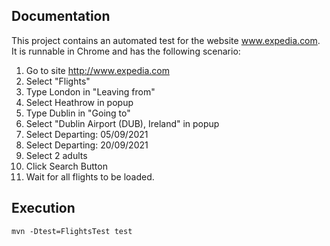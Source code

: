 
Documentation
-------------

This project contains an automated test for the website www.expedia.com. It is runnable in Chrome and
has the following scenario:

1.	Go to site http://www.expedia.com
2.	Select "Flights"
3.	Type London in "Leaving from"
4.	Select Heathrow in popup
5.	Type Dublin in "Going to"
6.	Select "Dublin Airport (DUB), Ireland" in popup
7.	Select Departing: 05/09/2021
8.	Select Departing: 20/09/2021
9.	Select 2 adults
10.	Click Search Button      
11.	Wait for all flights to be loaded. 


Execution
-------------
```
mvn -Dtest=FlightsTest test
```